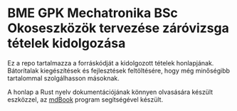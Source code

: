 # BME GPK Mechatronika BSc Okoseszközök tervezése záróvizsga tételek kidolgozása

Ez a repo tartalmazza a forráskódját a kidolgozott tételek honlapjának.
Bátorítalak kiegészítések és fejlesztések feltöltésére, hogy még minőségibb tartalommal szolgálhasson másoknak.

A honlap a Rust nyelv dokumentációjának könnyen olvasására készült eszközzel, az [mdBook](https://rust-lang.github.io/mdBook/index.html) program segítségével készült.

